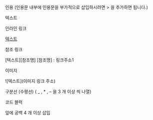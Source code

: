 인용 (인용문 내부에 인용문을 부가적으로 삽입하시려면 > 을 추가하면 됩니다.)

텍스트

인라인 링크

[텍스트](링크주소1)

참조 링크

[텍스트][참조명] [참조명] : 링크주소1

이미지

![텍스트](이미지 링크 주소)

구분선 (수평선) ( _ , * , – 을 3 개 이상 씩 나열)

코드 블럭

앞에 공백 4 개 이상 삽입
